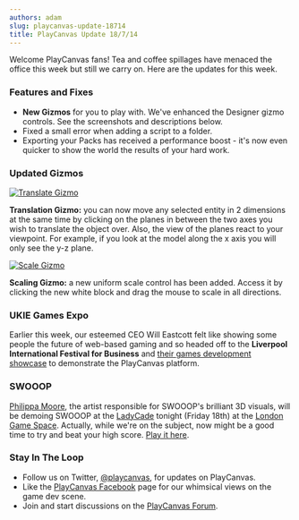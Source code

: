```yaml
---
authors: adam
slug: playcanvas-update-18714
title: PlayCanvas Update 18/7/14
---
```


Welcome PlayCanvas fans! Tea and coffee spillages have menaced the office this week but still we carry on. Here are the updates for this week.

<!-- truncate -->

### Features and Fixes

- **New Gizmos** for you to play with. We've enhanced the Designer gizmo controls. See the screenshots and descriptions below.
- Fixed a small error when adding a script to a folder.
- Exporting your Packs has received a performance boost - it's now even quicker to show the world the results of your hard work.

### Updated Gizmos

[![Translate Gizmo](/img/designer-gizmo-translate.png)](/img/designer-gizmo-translate.png)

**Translation Gizmo:** you can now move any selected entity in 2 dimensions at the same time by clicking on the planes in between the two axes you wish to translate the object over. Also, the view of the planes react to your viewpoint. For example, if you look at the model along the x axis you will only see the y-z plane.

[![Scale Gizmo](/img/designer-gizmo-scale.png)](/img/designer-gizmo-scale.png)

**Scaling Gizmo:** a new uniform scale control has been added. Access it by clicking the new white block and drag the mouse to scale in all directions.

### UKIE Games Expo

Earlier this week, our esteemed CEO Will Eastcott felt like showing some people the future of web-based gaming and so headed off to the **Liverpool International Festival for Business** and [their games development showcase](https://www.events.ukti.gov.uk/creative-business-breakfast-and-uk-games-industry-showcase--ifb) to demonstrate the PlayCanvas platform.

### SWOOOP

[Philippa Moore](http://www.philippamoore.com/), the artist responsible for SWOOOP's brilliant 3D visuals, will be demoing SWOOOP at the [LadyCade](https://ladycade.org/) tonight (Friday 18th) at the [London Game Space](http://londongamespace.org/). Actually, while we're on the subject, now might be a good time to try and beat your high score. [Play it here](http://swooop.playcanvas.com/).

### Stay In The Loop

- Follow us on Twitter, [@playcanvas](https://twitter.com/playcanvas), for updates on PlayCanvas.
- Like the [PlayCanvas Facebook](https://facebook.com/playcanvas) page for our whimsical views on the game dev scene.
- Join and start discussions on the [PlayCanvas Forum](https://forum.playcanvas.com/).
